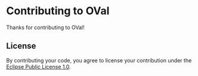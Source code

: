 # Contributing to OVal

Thanks for contributing to OVal!

## License

By contributing your code, you agree to license your contribution under the [Eclipse Public License 1.0](LICENSE.txt).
